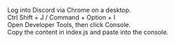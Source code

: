Log into Discord via Chrome on a desktop.<br />
Ctrl Shift + J / Command + Option + I<br />
Open Developer Tools, then click Console.<br />
Copy the content in index.js and paste into the console.<br />
